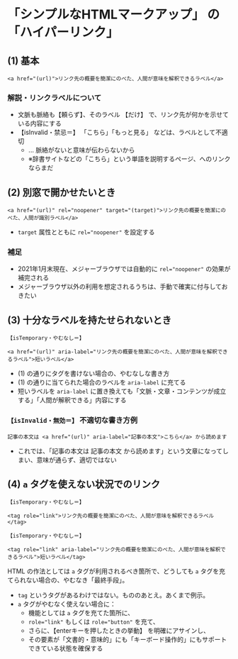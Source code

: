 # 「シンプルなHTMLマークアップ」 の 「ハイパーリンク」

## (1) 基本

```
<a href="(url)">リンク先の概要を簡潔にのべた、人間が意味を解釈できるラベル</a>
```

### 解説・リンクラベルについて

* 文脈も脈絡も【頼らず】、そのラベル 【だけ】 で、リンク先が何かを示せている内容にする
* 【isInvalid・禁忌＝】 「こちら」「もっと見る」 などは、ラベルとして不適切
  * ... 脈絡がないと意味が伝わらないから
  * ※辞書サイトなどの「こちら」という単語を説明するページ、へのリンクならまだ

## (2) 別窓で開かせたいとき

```
<a href="(url)" rel="noopener" target="(target)">リンク先の概要を簡潔にのべた、人間が識別ラベル</a>
```

* `target` 属性とともに `rel="noopener"` を設定する

### 補足

* 2021年1月末現在、メジャーブラウザでは自動的に `rel="noopener"` の効果が補完される
* メジャーブラウザ以外の利用を想定されるうちは、手動で確実に付与しておきたい

## (3) 十分なラベルを持たせられないとき

`【isTemporary・やむなし＝】`
```
<a href="(url)" aria-label="リンク先の概要を簡潔にのべた、人間が意味を解釈できるラベル">短いラベル</a>
```

* (1) の通りにタグを書けない場合の、やむなしな書き方
* (1) の通りに当てられた場合のラベルを `aria-label` に充てる
* 短いラベルを `aria-label` に置き換えても「文脈・文章・コンテンツが成立する」「人間が解釈できる」内容にする

### `【isInvalid・無効＝】` 不適切な書き方例

```
記事の本文は <a href="(url)" aria-label="記事の本文">こちら</a> から読めます
```
* これでは、「記事の本文は 記事の本文 から読めます」という文章になってしまい、意味が通らず、適切ではない

## (4) `a` タグを使えない状況でのリンク

`【isTemporary・やむなし＝】`
```
<tag role="link">リンク先の概要を簡潔にのべた、人間が意味を解釈できるラベル</tag>
```

`【isTemporary・やむなし＝】`
```
<tag role="link" aria-label="リンク先の概要を簡潔にのべた、人間が意味を解釈できるラベル">短いラベル</tag>
```

HTML の作法としては `a` タグが利用されるべき箇所で、どうしても `a` タグを充てられない場合の、やむなき「最終手段」。

* `tag` というタグがあるわけではない。もののあとえ。あくまで例示。
* `a` タグがやむなく使えない場合に：
  * 機能としては `a` タグを充てた箇所に、 
  * `role="link"` もしくは `role="button"` を充て、
  * さらに、【enterキーを押したときの挙動】 を明確にアサインし、
  * その要素が「文書的・意味的」にも「キーボード操作的」にもサポートできている状態を確保する
